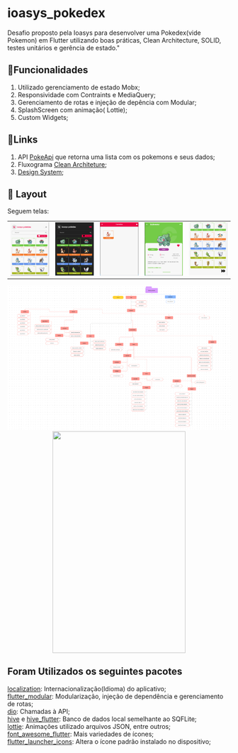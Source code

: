 # ioasys_pokedex

<p> Desafio proposto pela Ioasys para desenvolver uma Pokedex(vide Pokemon) em Flutter utilizando boas práticas, Clean Architecture, SOLID, testes unitários e gerência de estado."</p>

## 🧩Funcionalidades

1. Utilizado gerenciamento de estado Mobx;
2. Responsividade com Contraints e MediaQuery;
3. Gerenciamento de rotas e injeção de depência com Modular;
4. SplashScreen com animação( Lottie);
5. Custom Widgets;

## 🔗Links

1. API [PokeApi](https://pokeapi.co/) que retorna uma lista com os pokemons e seus dados;
2. Fluxograma [Clean Architeture](https://www.figma.com/file/sZtD2COajYTEbII5qmVkUd/Fluxo-ioasys-pokedex?node-id=352%3A526);
3. [Design System](https://www.figma.com/file/4ItfmQJ3n46xspry6ZewMU/Desafio-ioasys-Pokedex);


## 🎨 Layout

Seguem telas:

<table>
  <tr>

<td>
<img src="https://github.com/ambitencourt/ioasys-camp/blob/master/ioasys_camp_pokedex/assets/images/1.PNG" />
</td> <td>
<img src="https://github.com/ambitencourt/ioasys-camp/blob/master/ioasys_camp_pokedex/assets/images/2.PNG" />
</td> <td>
<img src="https://github.com/ambitencourt/ioasys-camp/blob/master/ioasys_camp_pokedex/assets/images/3.PNG" />
</td> <td>
<img src="https://github.com/ambitencourt/ioasys-camp/blob/master/ioasys_camp_pokedex/assets/images/4.PNG" />
</td> <td>
<img src="https://github.com/ambitencourt/ioasys-camp/blob/master/ioasys_camp_pokedex/assets/images/5.PNG" />
</td>
</table>

<div align="center">
<img src="https://github.com/ambitencourt/ioasys-camp/blob/master/ioasys_camp_pokedex/assets/images/Fluxograma.PNG" />
 </div>
<div align="center">
<img src="https://github.com/ambitencourt/ioasys-camp/blob/master/ioasys_camp_pokedex/assets/images/Pokedex.gif" align="center" height="500" width="300"/>
 </div> 

## Foram Utilizados os seguintes pacotes

[localization](https://pub.dev/packages/localization): Internacionalização(Idioma) do aplicativo;</br>
[flutter_modular](https://pub.dev/packages/flutter_modular): Modularização, injeção de dependência e gerenciamento de rotas;</br>
[dio](https://pub.dev/packages/dio): Chamadas à API;</br>
[hive](https://pub.dev/packages/hive) e [hive_flutter](https://pub.dev/packages/hive_flutter): Banco de dados local semelhante ao SQFLite;</br>
[lottie](https://pub.dev/packages/lottie): Animações utilizado arquivos JSON, entre outros;</br>
[font_awesome_flutter](https://pub.dev/packages/font_awesome_flutter): Mais variedades de ícones;</br>
[flutter_launcher_icons](https://pub.dev/packages/flutter_launcher_icons): Altera o ícone padrão instalado no dispositivo;</br>
</br>